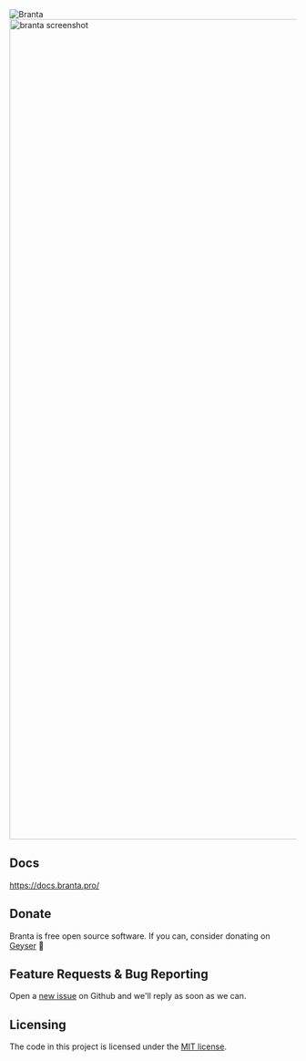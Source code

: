<picture>
  <source media="(prefers-color-scheme: dark)" srcset="branta/Assets.xcassets/goldwhitecropped.imageset/goldwhitecropped.png">
  <source media="(prefers-color-scheme: light)" srcset="branta/Assets.xcassets/goldblackcropped.imageset/goldblackcropped.jpeg">
  <img alt="Branta" src="Branta/Assets/goldblackcropped.jpg">
</picture>

<img width="1440" alt="branta screenshot" src="https://github.com/BrantaOps/branta-mac/assets/74844722/5206d7a4-7380-4fec-8a8e-d0ac7b69643f">



## Docs
https://docs.branta.pro/

## Donate

Branta is free open source software. If you can, consider donating on [Geyser](https://geyser.fund/project/branta) 🙏

## Feature Requests & Bug Reporting

Open a [new issue](https://github.com/BrantaOps/branta-mac/issues/new) on Github and we'll reply as soon as we can.

## Licensing

The code in this project is licensed under the [MIT license](LICENSE).
